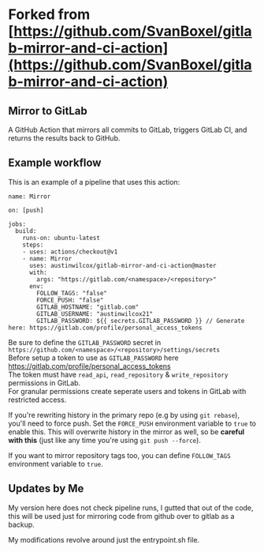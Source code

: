# Forked from [https://github.com/SvanBoxel/gitlab-mirror-and-ci-action](https://github.com/SvanBoxel/gitlab-mirror-and-ci-action)

## Mirror to GitLab

A GitHub Action that mirrors all commits to GitLab, triggers GitLab CI, and returns the results back to GitHub. 

## Example workflow

This is an example of a pipeline that uses this action:

```workflow
name: Mirror

on: [push]

jobs:
  build:
    runs-on: ubuntu-latest
    steps:
    - uses: actions/checkout@v1
    - name: Mirror
      uses: austinwilcox/gitlab-mirror-and-ci-action@master
      with:
        args: "https://gitlab.com/<namespace>/<repository>"
      env:
        FOLLOW_TAGS: "false"
        FORCE_PUSH: "false"
        GITLAB_HOSTNAME: "gitlab.com"
        GITLAB_USERNAME: "austinwilcox21"
        GITLAB_PASSWORD: ${{ secrets.GITLAB_PASSWORD }} // Generate here: https://gitlab.com/profile/personal_access_tokens
```

Be sure to define the `GITLAB_PASSWORD` secret in `https://github.com/<namespace>/<repository>/settings/secrets`  
Before setup a token to use as `GITLAB_PASSWORD` here https://gitlab.com/profile/personal_access_tokens  
The token must have `read_api`, `read_repository` & `write_repository` permissions in GitLab.  
For granular permissions create seperate users and tokens in GitLab with restricted access.  

If you're rewriting history in the primary repo (e.g by using `git rebase`), you'll need to force push. Set the `FORCE_PUSH` environment variable to `true` to enable this. This will overwrite history in the mirror as well, so be **careful with this** (just like any time you're using `git push --force`).

If you want to mirror repository tags too, you can define `FOLLOW_TAGS` environment variable to `true`.

## Updates by Me
My version here does not check pipeline runs, I gutted that out of the code, this will be used just for mirroring code from github over to gitlab as a backup.

My modifications revolve around just the entrypoint.sh file.
